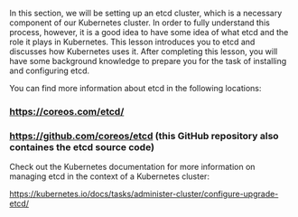 In this section, we will be setting up an etcd cluster, which is a necessary component of our Kubernetes cluster. In order to fully understand this process, however, it is a good idea to have some idea of what etcd and the role it plays in Kubernetes. This lesson introduces you to etcd and discusses how Kubernetes uses it. After completing this lesson, you will have some background knowledge to prepare you for the task of installing and configuring etcd.


You can find more information about etcd in the following locations:
### https://coreos.com/etcd/
### https://github.com/coreos/etcd (this GitHub repository also containes the etcd source code)

Check out the Kubernetes documentation for more information on managing etcd in the context of a Kubernetes cluster:

https://kubernetes.io/docs/tasks/administer-cluster/configure-upgrade-etcd/
